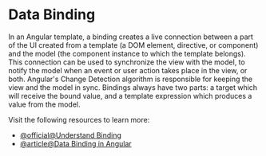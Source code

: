 # Data Binding

In an Angular template, a binding creates a live connection between a part of the UI created from a template (a DOM element, directive, or component) and the model (the component instance to which the template belongs). This connection can be used to synchronize the view with the model, to notify the model when an event or user action takes place in the view, or both. Angular's Change Detection algorithm is responsible for keeping the view and the model in sync. Bindings always have two parts: a target which will receive the bound value, and a template expression which produces a value from the model.

Visit the following resources to learn more:

- [@official@Understand Binding](https://angular.dev/guide/templates/binding)
- [@article@Data Binding in Angular](https://www.angularminds.com/blog/data-binding-in-angular)
